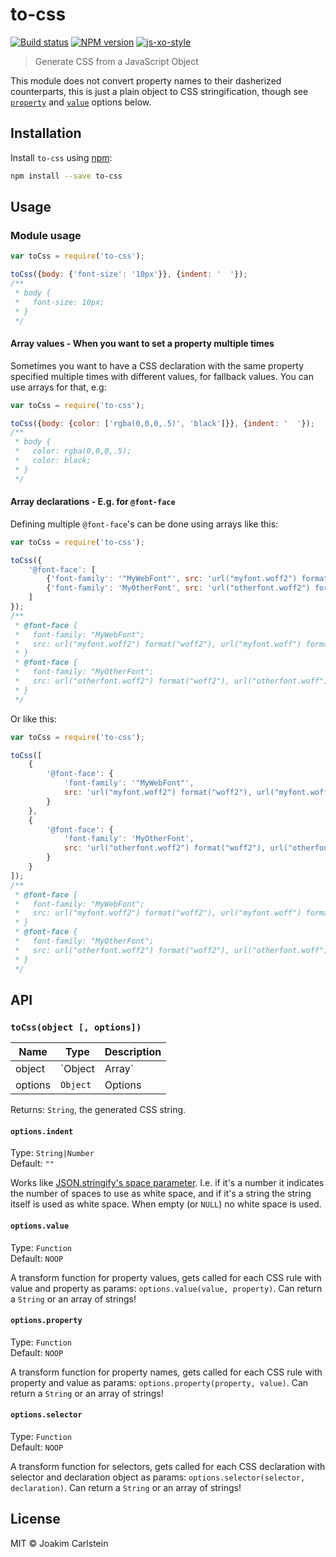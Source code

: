 # to-css

[![Build status][travis-image]][travis-url] [![NPM version][npm-image]][npm-url] [![js-xo-style][codestyle-image]][codestyle-url]

> Generate CSS from a JavaScript Object

This module does not convert property names to their dasherized counterparts, this is just a plain object to CSS stringification, though see [`property`](#optionsproperty) and [`value`](#optionsvalue) options below.


## Installation

Install `to-css` using [npm](https://www.npmjs.com/):

```bash
npm install --save to-css
```

## Usage

### Module usage

```javascript
var toCss = require('to-css');

toCss({body: {'font-size': '10px'}}, {indent: '  '});
/**
 * body {
 *   font-size: 10px;
 * }
 */
```

#### Array values - When you want to set a property multiple times

Sometimes you want to have a CSS declaration with the same property specified multiple times with different values, for fallback values. You can use arrays for that, e.g:

```javascript
var toCss = require('to-css');

toCss({body: {color: ['rgba(0,0,0,.5)', 'black']}}, {indent: '  '});
/**
 * body {
 *   color: rgba(0,0,0,.5);
 *   color: black;
 * }
 */
```

#### Array declarations - E.g. for `@font-face`

Defining multiple `@font-face`'s can be done using arrays like this:

```javascript
var toCss = require('to-css');

toCss({
	'@font-face': [
		{'font-family': '"MyWebFont"', src: 'url("myfont.woff2") format("woff2"), url("myfont.woff") format("woff")'},
		{'font-family': 'MyOtherFont', src: 'url("otherfont.woff2") format("woff2"), url("otherfont.woff") format("woff")'}
	]
});
/**
 * @font-face {
 *   font-family: "MyWebFont";
 *   src: url("myfont.woff2") format("woff2"), url("myfont.woff") format("woff");
 * }
 * @font-face {
 *   font-family: "MyOtherFont";
 *   src: url("otherfont.woff2") format("woff2"), url("otherfont.woff") format("woff");
 * }
 */
```

Or like this:

```javascript
var toCss = require('to-css');

toCss([
	{
		'@font-face': {
			'font-family': '"MyWebFont"',
			src: 'url("myfont.woff2") format("woff2"), url("myfont.woff") format("woff")'
		}
	},
	{
		'@font-face': {
			'font-family': 'MyOtherFont',
			src: 'url("otherfont.woff2") format("woff2"), url("otherfont.woff") format("woff")'
		}
	}
]);
/**
 * @font-face {
 *   font-family: "MyWebFont";
 *   src: url("myfont.woff2") format("woff2"), url("myfont.woff") format("woff");
 * }
 * @font-face {
 *   font-family: "MyOtherFont";
 *   src: url("otherfont.woff2") format("woff2"), url("otherfont.woff") format("woff");
 * }
 */
```

## API

### `toCss(object [, options])`

| Name | Type | Description |
|------|------|-------------|
| object | `Object|Array` | Object or array to generate a CSS string from |
| options | `Object` | Options |

Returns: `String`, the generated CSS string.

#### `options.indent`

Type: `String|Number`  
Default: `""`

Works like [JSON.stringify's space parameter](https://developer.mozilla.org/en-US/docs/Web/JavaScript/Reference/Global_Objects/JSON/stringify). I.e. if it's a number it indicates the number of spaces to use as white space, and if it's a string the string itself is used as white space. When empty (or `NULL`) no white space is used.


#### `options.value`

Type: `Function`  
Default: `NOOP`

A transform function for property values, gets called for each CSS rule with value and property as params: `options.value(value, property)`. Can return a `String` or an array of strings!


#### `options.property`

Type: `Function`  
Default: `NOOP`

A transform function for property names, gets called for each CSS rule with property and value as params: `options.property(property, value)`. Can return a `String` or an array of strings!


#### `options.selector`

Type: `Function`  
Default: `NOOP`

A transform function for selectors, gets called for each CSS declaration with selector and declaration object as params: `options.selector(selector, declaration)`. Can return a `String` or an array of strings!

## License

MIT © Joakim Carlstein

[npm-url]: https://npmjs.org/package/to-css
[npm-image]: https://badge.fury.io/js/to-css.svg
[travis-url]: https://travis-ci.org/joakimbeng/to-css
[travis-image]: https://travis-ci.org/joakimbeng/to-css.svg?branch=master
[codestyle-url]: https://github.com/sindresorhus/xo
[codestyle-image]: https://img.shields.io/badge/code%20style-xo-brightgreen.svg?style=flat
